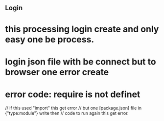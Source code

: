 ## Login 
# this processing login create and only easy one be process.
# login json file with be connect but to browser one error create
# error code: require is not definet
// if this used "import" this get error 
// but one [package.json] file in {"type:module"} write  then
// code to run again this get error.
